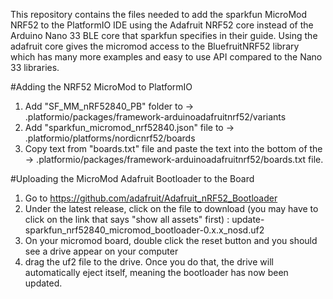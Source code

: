 
This repository contains the files needed to add the sparkfun MicroMod NRF52 to the PlatformIO IDE using the Adafruit NRF52 core instead of the Arduino Nano 33 BLE core that sparkfun specifies in their guide.
Using the adafruit core gives the micromod access to the BluefruitNRF52 library which has many more examples and easy to use API compared to the Nano 33 libraries.

#Adding the NRF52 MicroMod to PlatformIO
1. Add "SF_MM_nRF52840_PB" folder to -> .platformio/packages/framework-arduinoadafruitnrf52/variants
2. Add "sparkfun_micromod_nrf52840.json" file to -> .platformio/platforms/nordicnrf52/boards
3. Copy text from "boards.txt" file and paste the text into the bottom of the -> .platformio/packages/framework-arduinoadafruitnrf52/boards.txt file.

#Uploading the MicroMod Adafruit Bootloader to the Board
1. Go to https://github.com/adafruit/Adafruit_nRF52_Bootloader
2. Under the latest release, click on the file to download (you may have to click on the link that says "show all assets" first) : update-sparkfun_nrf52840_micromod_bootloader-0.x.x_nosd.uf2
3. On your micromod board, double click the reset button and you should see a drive appear on your computer
4. drag the uf2 file to the drive. Once you do that, the drive will automatically eject itself, meaning the bootloader has now been updated.
